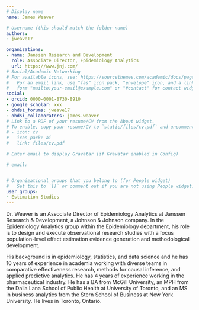 ```yaml
---
# Display name
name: James Weaver

# Username (this should match the folder name)
authors:
- jweave17

organizations:
- name: Janssen Research and Development
  role: Associate Director, Epidemiology Analytics
  url: https://www.jnj.com/
# Social/Academic Networking
# For available icons, see: https://sourcethemes.com/academic/docs/page-builder/#icons
#   For an email link, use "fas" icon pack, "envelope" icon, and a link in the
#   form "mailto:your-email@example.com" or "#contact" for contact widget.
social:
- orcid: 0000-0001-8730-8910
- google_scholar: xxx
- ohdsi_forums: jweave17
- ohdsi_collaborators: james-weaver
# Link to a PDF of your resume/CV from the About widget.
# To enable, copy your resume/CV to `static/files/cv.pdf` and uncomment the lines below.
# - icon: cv
#   icon_pack: ai
#   link: files/cv.pdf

# Enter email to display Gravatar (if Gravatar enabled in Config)

# email: 


# Organizational groups that you belong to (for People widget)
#   Set this to `[]` or comment out if you are not using People widget.
user_groups:
- Estimation Studies
---
```

Dr. Weaver is an Associate Director of Epidemiology Analytics at Janssen Research & Development, a Johnson & Johnson company. In the Epidemiology Analytics group within the Epidemiology department, his role is to design and execute observational research studies with a focus population-level effect estimation evidence generation and methodological development.

His background is in epidemiology, statistics, and data science and he has 10 years of experience in academia working with diverse teams in comparative effectiveness research, methods for causal inference, and applied predictive analytics. He has 4 years of experience working in the pharmaceutical industry. He has a BA from McGill University, an MPH from the Dalla Lana School of Public Health at University of Toronto, and an MS in business analytics from the Stern School of Business at New York University. He lives in Toronto, Ontario.
